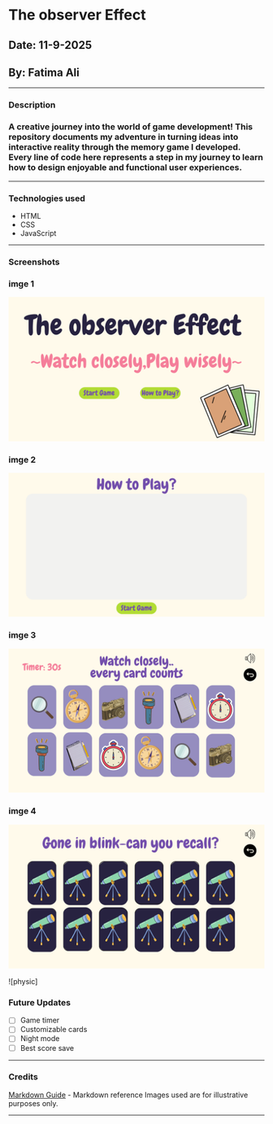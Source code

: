 # The observer Effect

## Date: 11-9-2025

## By: Fatima Ali

***
### Description
### A creative journey into the world of game development! This repository documents my adventure in turning ideas into interactive reality through the memory game I developed. Every line of code here represents a step in my journey to learn how to design enjoyable and functional user experiences.


***

### Technologies used
 * HTML
 * CSS
 * JavaScript

***
### Screenshots
### imge 1
![](./imge/1.png)
### imge 2
![](./imge/2.png)
### imge 3
![](./imge/3.png)
### imge 4
![](./imge/4.png)

![physic]


### Future Updates
- [ ] Game timer
- [ ] Customizable cards
- [ ] Night mode
- [ ] Best score save

***

### Credits
[Markdown Guide](https://www.markdownguide.org/cheat-sheet/) - Markdown reference
Images used are for illustrative purposes only.
***
